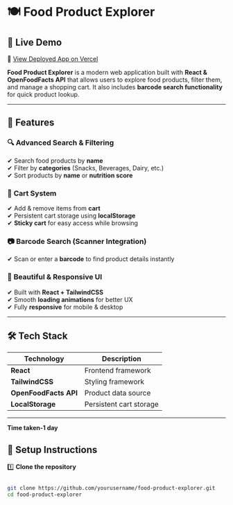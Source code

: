 # 🍽️ Food Product Explorer  
## 🚀 Live Demo
🔗 [View Deployed App on Vercel](https://food-explorer-i73r9w6ab-anurags-projects-58a440f6.vercel.app/)


**Food Product Explorer** is a modern web application built with **React & OpenFoodFacts API** that allows users to explore food products, filter them, and manage a shopping cart. It also includes **barcode search functionality** for quick product lookup.  

---

## 🚀 Features  

### 🔍 **Advanced Search & Filtering**  
✔ Search food products by **name**  
✔ Filter by **categories** (Snacks, Beverages, Dairy, etc.)  
✔ Sort products by **name** or **nutrition score**  

### 🛒 **Cart System**  
✔ Add & remove items from **cart**  
✔ Persistent cart storage using **localStorage**  
✔ **Sticky cart** for easy access while browsing  

### 📷 **Barcode Search (Scanner Integration)**  
✔ Scan or enter a **barcode** to find product details instantly  

### 🎨 **Beautiful & Responsive UI**  
✔ Built with **React + TailwindCSS**  
✔ Smooth **loading animations** for better UX  
✔ Fully **responsive** for mobile & desktop  

---

## 🛠️ Tech Stack  

| Technology  | Description |
|-------------|------------|
| **React**   | Frontend framework |
| **TailwindCSS** | Styling framework |
| **OpenFoodFacts API** | Product data source |
| **LocalStorage** | Persistent cart storage |

---
**Time taken-1 day**

## 📌 Setup Instructions  

1️⃣ **Clone the repository**  
```sh

git clone https://github.com/yourusername/food-product-explorer.git
cd food-product-explorer

